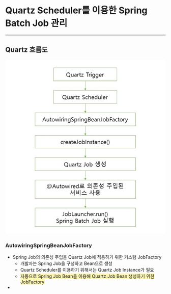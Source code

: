 # Quartz Scheduler를 이용한 Spring Batch Job 관리

---
## Quartz 흐름도
![Quartz흐름도.jpg](Quartz%ED%9D%90%EB%A6%84%EB%8F%84.jpg)

### AutowiringSpringBeanJobFactory
- Spring Job의 의존성 주입을 Quartz Job에 적용하기 위한 커스텀 JobFactory
  - 개발자는 Spring Job을 구성하고 Bean으로 생성
  - Quartz Scheduler를 이용하기 위해서는 Quartz Job Instance가 필요
  - <span style="background-color:#fff5b1"> 자동으로 Spring Job Bean을 이용해 Quartz Job Bean 생성하기 위한 JobFactory </span>
- 
